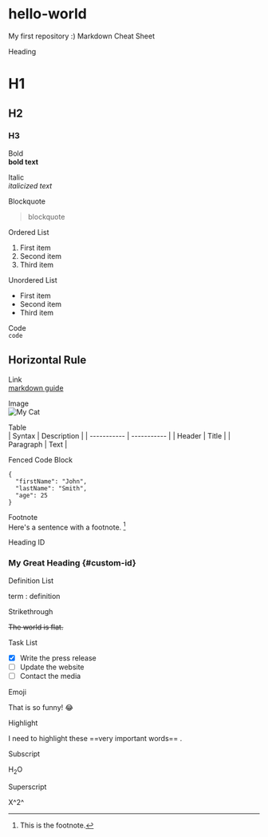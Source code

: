 # hello-world
My first repository :)
Markdown Cheat Sheet

Heading	
# H1
## H2
### H3

Bold	
**bold text**

Italic	
*italicized text*

Blockquote	
> blockquote

Ordered List	
1. First item
2. Second item
3. Third item

Unordered List	
- First item
- Second item
- Third item

Code	
`code`

Horizontal Rule	
---

Link	
[markdown guide](https://www.markdownguide.org/cheat-sheet/)

Image	
![My Cat](https://user-images.githubusercontent.com/89327189/161456163-ebef7016-3a1d-4332-af7d-4ad1df9d5826.JPG)

Table	
| Syntax | Description |
| ----------- | ----------- |
| Header | Title |
| Paragraph | Text |

Fenced Code Block	
```
{
  "firstName": "John",
  "lastName": "Smith",
  "age": 25
}
```

Footnote	
Here's a sentence with a footnote. [^1]

[^1]: This is the footnote.

Heading ID	
### My Great Heading {#custom-id}

Definition List	

term
: definition

Strikethrough

~~The world is flat.~~

Task List	
- [x] Write the press release
- [ ] Update the website
- [ ] Contact the media

Emoji

That is so funny! :joy:

Highlight

I need to highlight these 
==very important words==
.

Subscript	

H<sub>2</sub>O

Superscript	

X^2^
